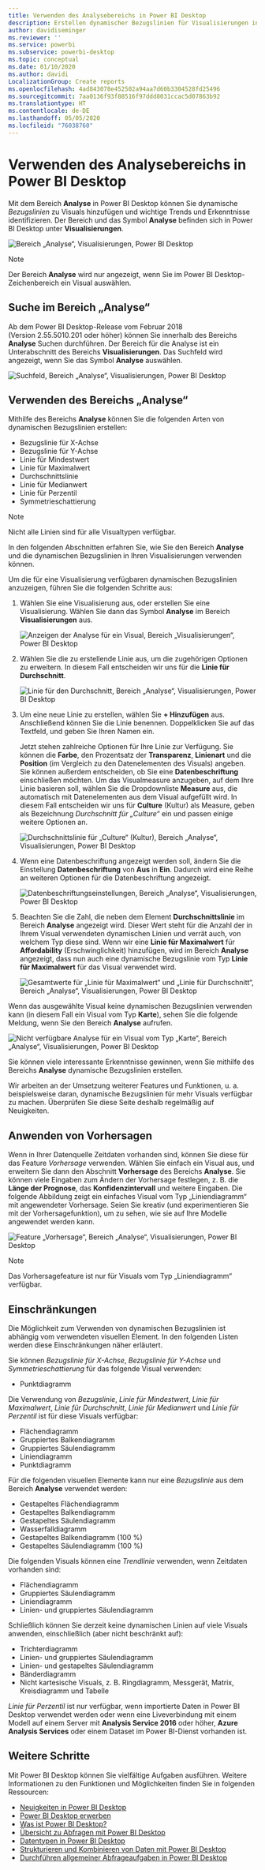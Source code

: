 ```yaml
---
title: Verwenden des Analysebereichs in Power BI Desktop
description: Erstellen dynamischer Bezugslinien für Visualisierungen in Power BI Desktop
author: davidiseminger
ms.reviewer: ''
ms.service: powerbi
ms.subservice: powerbi-desktop
ms.topic: conceptual
ms.date: 01/10/2020
ms.author: davidi
LocalizationGroup: Create reports
ms.openlocfilehash: 4ad843078e452502a94aa7d60b3304528fd25496
ms.sourcegitcommit: 7aa0136f93f88516f97ddd8031ccac5d07863b92
ms.translationtype: HT
ms.contentlocale: de-DE
ms.lasthandoff: 05/05/2020
ms.locfileid: "76038760"
---
```

# <a name="use-the-analytics-pane-in-power-bi-desktop"></a>Verwenden des Analysebereichs in Power BI Desktop

Mit dem Bereich **Analyse** in Power BI Desktop können Sie dynamische *Bezugslinien* zu Visuals hinzufügen und wichtige Trends und Erkenntnisse identifizieren. Der Bereich und das Symbol **Analyse** befinden sich in Power BI Desktop unter **Visualisierungen**.

![Bereich „Analyse“, Visualisierungen, Power BI Desktop](media/desktop-analytics-pane/analytics-pane_1.png)

> [!NOTE]
> Der Bereich **Analyse** wird nur angezeigt, wenn Sie im Power BI Desktop-Zeichenbereich ein Visual auswählen.

## <a name="search-within-the-analytics-pane"></a>Suche im Bereich „Analyse“

Ab dem Power BI Desktop-Release vom Februar 2018 (Version 2.55.5010.201 oder höher) können Sie innerhalb des Bereichs **Analyse** Suchen durchführen. Der Bereich für die Analyse ist ein Unterabschnitt des Bereichs **Visualisierungen**. Das Suchfeld wird angezeigt, wenn Sie das Symbol **Analyse** auswählen.

![Suchfeld, Bereich „Analyse“, Visualisierungen, Power BI Desktop](media/desktop-analytics-pane/analytics-pane_1b.png)

## <a name="use-the-analytics-pane"></a>Verwenden des Bereichs „Analyse“

Mithilfe des Bereichs **Analyse** können Sie die folgenden Arten von dynamischen Bezugslinien erstellen:

* Bezugslinie für X-Achse
* Bezugslinie für Y-Achse
* Linie für Mindestwert
* Linie für Maximalwert
* Durchschnittslinie
* Linie für Medianwert
* Linie für Perzentil
* Symmetrieschattierung

> [!NOTE]
> Nicht alle Linien sind für alle Visualtypen verfügbar.

In den folgenden Abschnitten erfahren Sie, wie Sie den Bereich **Analyse** und die dynamischen Bezugslinien in Ihren Visualisierungen verwenden können.

Um die für eine Visualisierung verfügbaren dynamischen Bezugslinien anzuzeigen, führen Sie die folgenden Schritte aus:

1. Wählen Sie eine Visualisierung aus, oder erstellen Sie eine Visualisierung. Wählen Sie dann das Symbol **Analyse** im Bereich **Visualisierungen** aus.

    ![Anzeigen der Analyse für ein Visual, Bereich „Visualisierungen“, Power BI Desktop](media/desktop-analytics-pane/analytics-pane_2.png)

2. Wählen Sie die zu erstellende Linie aus, um die zugehörigen Optionen zu erweitern. In diesem Fall entscheiden wir uns für die **Linie für Durchschnitt**.

    ![Linie für den Durchschnitt, Bereich „Analyse“, Visualisierungen, Power BI Desktop](media/desktop-analytics-pane/analytics-pane_3.png)

3. Um eine neue Linie zu erstellen, wählen Sie **+&nbsp;Hinzufügen** aus. Anschließend können Sie die Linie benennen. Doppelklicken Sie auf das Textfeld, und geben Sie Ihren Namen ein.

    Jetzt stehen zahlreiche Optionen für Ihre Linie zur Verfügung. Sie können die **Farbe**, den Prozentsatz der **Transparenz**, **Linienart** und die **Position** (im Vergleich zu den Datenelementen des Visuals) angeben. Sie können außerdem entscheiden, ob Sie eine **Datenbeschriftung** einschließen möchten. Um das Visualmeasure anzugeben, auf dem Ihre Linie basieren soll, wählen Sie die Dropdownliste **Measure** aus, die automatisch mit Datenelementen aus dem Visual aufgefüllt wird. In diesem Fall entscheiden wir uns für **Culture** (Kultur) als Measure, geben als Bezeichnung *Durchschnitt für „Culture“* ein und passen einige weitere Optionen an.

    ![Durchschnittslinie für „Culture“ (Kultur), Bereich „Analyse“, Visualisierungen, Power BI Desktop](media/desktop-analytics-pane/analytics-pane_4.png)

4. Wenn eine Datenbeschriftung angezeigt werden soll, ändern Sie die Einstellung **Datenbeschriftung** von **Aus** in **Ein**. Dadurch wird eine Reihe an weiteren Optionen für die Datenbeschriftung angezeigt.

    ![Datenbeschriftungseinstellungen, Bereich „Analyse“, Visualisierungen, Power BI Desktop](media/desktop-analytics-pane/analytics-pane_5.png)

5. Beachten Sie die Zahl, die neben dem Element **Durchschnittslinie** im Bereich **Analyse** angezeigt wird. Dieser Wert steht für die Anzahl der in Ihrem Visual verwendeten dynamischen Linien und verrät auch, von welchem Typ diese sind. Wenn wir eine **Linie für Maximalwert** für **Affordability** (Erschwinglichkeit) hinzufügen, wird im Bereich **Analyse** angezeigt, dass nun auch eine dynamische Bezugslinie vom Typ **Linie für Maximalwert** für das Visual verwendet wird.

    ![Gesamtwerte für „Linie für Maximalwert“ und „Linie für Durchschnitt“, Bereich „Analyse“, Visualisierungen, Power BI Desktop](media/desktop-analytics-pane/analytics-pane_6.png)

Wenn das ausgewählte Visual keine dynamischen Bezugslinien verwenden kann (in diesem Fall ein Visual vom Typ **Karte**), sehen Sie die folgende Meldung, wenn Sie den Bereich **Analyse** aufrufen.

![Nicht verfügbare Analyse für ein Visual vom Typ „Karte“, Bereich „Analyse“, Visualisierungen, Power BI Desktop](media/desktop-analytics-pane/analytics-pane_7.png)

Sie können viele interessante Erkenntnisse gewinnen, wenn Sie mithilfe des Bereichs **Analyse** dynamische Bezugslinien erstellen.

Wir arbeiten an der Umsetzung weiterer Features und Funktionen, u. a. beispielsweise daran, dynamische Bezugslinien für mehr Visuals verfügbar zu machen. Überprüfen Sie diese Seite deshalb regelmäßig auf Neuigkeiten.

## <a name="apply-forecasting"></a>Anwenden von Vorhersagen

Wenn in Ihrer Datenquelle Zeitdaten vorhanden sind, können Sie diese für das Feature *Vorhersage* verwenden. Wählen Sie einfach ein Visual aus, und erweitern Sie dann den Abschnitt **Vorhersage** des Bereichs **Analyse**. Sie können viele Eingaben zum Ändern der Vorhersage festlegen, z. B. die **Länge der Prognose**, das **Konfidenzintervall** und weitere Eingaben. Die folgende Abbildung zeigt ein einfaches Visual vom Typ „Liniendiagramm“ mit angewendeter Vorhersage. Seien Sie kreativ (und experimentieren Sie mit der Vorhersagefunktion), um zu sehen, wie sie auf Ihre Modelle angewendet werden kann.

![Feature „Vorhersage“, Bereich „Analyse“, Visualisierungen, Power BI Desktop](media/desktop-analytics-pane/analytics-pane_8.png)

> [!NOTE]
> Das Vorhersagefeature ist nur für Visuals vom Typ „Liniendiagramm“ verfügbar.

## <a name="limitations"></a>Einschränkungen

Die Möglichkeit zum Verwenden von dynamischen Bezugslinien ist abhängig vom verwendeten visuellen Element. In den folgenden Listen werden diese Einschränkungen näher erläutert.

Sie können *Bezugslinie für X-Achse*, *Bezugslinie für Y-Achse* und *Symmetrieschattierung* für das folgende Visual verwenden:

* Punktdiagramm

Die Verwendung von *Bezugslinie*, *Linie für Mindestwert*, *Linie für Maximalwert*, *Linie für Durchschnitt*, *Linie für Medianwert* und *Linie für Perzentil* ist für diese Visuals verfügbar:

* Flächendiagramm
* Gruppiertes Balkendiagramm
* Gruppiertes Säulendiagramm
* Liniendiagramm
* Punktdiagramm

Für die folgenden visuellen Elemente kann nur eine *Bezugslinie* aus dem Bereich **Analyse** verwendet werden:

* Gestapeltes Flächendiagramm
* Gestapeltes Balkendiagramm
* Gestapeltes Säulendiagramm
* Wasserfalldiagramm
* Gestapeltes Balkendiagramm (100 %)
* Gestapeltes Säulendiagramm (100 %)

Die folgenden Visuals können eine *Trendlinie* verwenden, wenn Zeitdaten vorhanden sind:

* Flächendiagramm
* Gruppiertes Säulendiagramm
* Liniendiagramm
* Linien- und gruppiertes Säulendiagramm

Schließlich können Sie derzeit keine dynamischen Linien auf viele Visuals anwenden, einschließlich (aber nicht beschränkt auf):

* Trichterdiagramm
* Linien- und gruppiertes Säulendiagramm
* Linien- und gestapeltes Säulendiagramm
* Bänderdiagramm
* Nicht kartesische Visuals, z. B. Ringdiagramm, Messgerät, Matrix, Kreisdiagramm und Tabelle

*Linie für Perzentil* ist nur verfügbar, wenn importierte Daten in Power BI Desktop verwendet werden oder wenn eine Liveverbindung mit einem Modell auf einem Server mit **Analysis Service 2016** oder höher, **Azure Analysis Services** oder einem Dataset im Power BI-Dienst vorhanden ist.

## <a name="next-steps"></a>Weitere Schritte

Mit Power BI Desktop können Sie vielfältige Aufgaben ausführen. Weitere Informationen zu den Funktionen und Möglichkeiten finden Sie in folgenden Ressourcen:

* [Neuigkeiten in Power BI Desktop](desktop-latest-update.md)
* [Power BI Desktop erwerben](desktop-get-the-desktop.md)
* [Was ist Power BI Desktop?](desktop-what-is-desktop.md)
* [Übersicht zu Abfragen mit Power BI Desktop](desktop-query-overview.md)
* [Datentypen in Power BI Desktop](desktop-data-types.md)
* [Strukturieren und Kombinieren von Daten mit Power BI Desktop](desktop-shape-and-combine-data.md)
* [Durchführen allgemeiner Abfrageaufgaben in Power BI Desktop](desktop-common-query-tasks.md)
